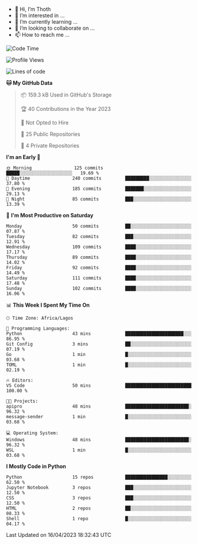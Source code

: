 <!---
thoth2357/thoth2357 is a ✨ special ✨ repository because its `README.md` (this file) appears on your GitHub profile.
You can click the Preview link to take a look at your changes.
--->

- 👋 Hi, I’m Thoth
- 👀 I’m interested in ...
- 🌱 I’m currently learning ...
- 💞️ I’m looking to collaborate on ...
- 📫 How to reach me ...




<!--START_SECTION:waka-->
![Code Time](http://img.shields.io/badge/Code%20Time-2%2C016%20hrs%2013%20mins-blue)

![Profile Views](http://img.shields.io/badge/Profile%20Views-67-blue)

![Lines of code](https://img.shields.io/badge/From%20Hello%20World%20I%27ve%20Written-25.9%20million%20lines%20of%20code-blue)

**🐱 My GitHub Data** 

> 📦 159.3 kB Used in GitHub's Storage 
 > 
> 🏆 40 Contributions in the Year 2023
 > 
> 🚫 Not Opted to Hire
 > 
> 📜 25 Public Repositories 
 > 
> 🔑 4 Private Repositories 
 > 
**I'm an Early 🐤** 

```text
🌞 Morning                125 commits         █████░░░░░░░░░░░░░░░░░░░░   19.69 % 
🌆 Daytime                240 commits         █████████░░░░░░░░░░░░░░░░   37.80 % 
🌃 Evening                185 commits         ███████░░░░░░░░░░░░░░░░░░   29.13 % 
🌙 Night                  85 commits          ███░░░░░░░░░░░░░░░░░░░░░░   13.39 % 
```
📅 **I'm Most Productive on Saturday** 

```text
Monday                   50 commits          ██░░░░░░░░░░░░░░░░░░░░░░░   07.87 % 
Tuesday                  82 commits          ███░░░░░░░░░░░░░░░░░░░░░░   12.91 % 
Wednesday                109 commits         ████░░░░░░░░░░░░░░░░░░░░░   17.17 % 
Thursday                 89 commits          ████░░░░░░░░░░░░░░░░░░░░░   14.02 % 
Friday                   92 commits          ████░░░░░░░░░░░░░░░░░░░░░   14.49 % 
Saturday                 111 commits         ████░░░░░░░░░░░░░░░░░░░░░   17.48 % 
Sunday                   102 commits         ████░░░░░░░░░░░░░░░░░░░░░   16.06 % 
```


📊 **This Week I Spent My Time On** 

```text
🕑︎ Time Zone: Africa/Lagos

💬 Programming Languages: 
Python                   43 mins             ██████████████████████░░░   86.95 % 
Git Config               3 mins              ██░░░░░░░░░░░░░░░░░░░░░░░   07.19 % 
Go                       1 min               █░░░░░░░░░░░░░░░░░░░░░░░░   03.68 % 
TOML                     1 min               █░░░░░░░░░░░░░░░░░░░░░░░░   02.19 % 

🔥 Editors: 
VS Code                  50 mins             █████████████████████████   100.00 % 

🐱‍💻 Projects: 
apipro                   48 mins             ████████████████████████░   96.32 % 
message-sender           1 min               █░░░░░░░░░░░░░░░░░░░░░░░░   03.68 % 

💻 Operating System: 
Windows                  48 mins             ████████████████████████░   96.32 % 
WSL                      1 min               █░░░░░░░░░░░░░░░░░░░░░░░░   03.68 % 
```

**I Mostly Code in Python** 

```text
Python                   15 repos            ████████████████░░░░░░░░░   62.50 % 
Jupyter Notebook         3 repos             ███░░░░░░░░░░░░░░░░░░░░░░   12.50 % 
CSS                      3 repos             ███░░░░░░░░░░░░░░░░░░░░░░   12.50 % 
HTML                     2 repos             ██░░░░░░░░░░░░░░░░░░░░░░░   08.33 % 
Shell                    1 repo              █░░░░░░░░░░░░░░░░░░░░░░░░   04.17 % 
```




 Last Updated on 16/04/2023 18:32:43 UTC
<!--END_SECTION:waka-->
<!--![](http://github-profile-summary-cards.vercel.app/api/cards/profile-details?username=thoth2357&theme=2077)

![](http://github-profile-summary-cards.vercel.app/api/cards/stats?username=thoth2357&theme=2077)![](http://github-profile-summary-cards.vercel.app/api/cards/productive-time?username=thoth2357&theme=2077&utcOffset=8) -->
